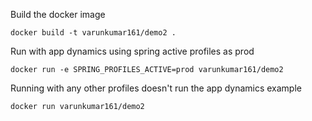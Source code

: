 
Build the docker image

`docker build -t varunkumar161/demo2 .`

Run with app dynamics using spring active profiles as prod

`docker run -e SPRING_PROFILES_ACTIVE=prod varunkumar161/demo2`

Running with any other profiles doesn't run the app dynamics example

`docker run varunkumar161/demo2`